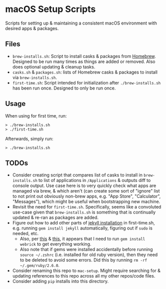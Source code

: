 # macOS Setup Scripts

Scripts for setting up & maintaining a consistent macOS environment with desired apps & packages.

## Files

* `brew-installs.sh`: Script to install casks & packages from [Homebrew](https://brew.sh/). Designed to be run many times as things are added or removed. Also does optional updating & cleanup tasks.
* `casks.sh` & `packages.sh`: lists of Homebrew casks & packages to install via `brew-installs.sh`. 
* `first-time.sh`: Script intended for initialization after `./brew-installs.sh` has been run once. Designed to only be run once.

## Usage

When using for first time, run:
```shell
> ./brew-installs.sh
> ./first-time.sh
```
Afterwards, simply run:
```shell
> ./brew-installs.sh
```

## TODOs

* Consider creating script that compares list of casks to install in `brew-installs.sh` to list of applications in `/Applications` & outputs diff to console output. Use case here is to very quickly check what apps are managed via brew, & which aren't (can create some sort of "ignore" list to not print out obviously non-brew apps, e.g. "App Store", "Calculator", "Messages"), which might be useful when bootstrapping new machine.
* Revisit the need for `first-time.sh`. Specifically, seems like a convoluted use-case given that `brew-installs.sh` is something that is continually updated & re-ran as packages are added.
* Figure out how to add other parts of [jekyll installation](https://jekyllrb.com/docs/installation/macos/) in first-time.sh, e.g. running `gem install jekyll` automatically, figuring out if `sudo` is needed, etc.
  * Also, per [this](https://github.com/github/pages-gem/issues/752) & [this](https://github.com/jekyll/jekyll/issues/8523), it appears that I need to run `gem install webrick` to get everything working.
  * Also note that if gems were installed accidentally before running `source ~/.zshrc` (i.e. installed for old ruby version), then they need to be deleted to avoid some errors. Did this by running `rm -rf ~/.gem/ruby/2.6.0`.
* Consider renaming this repo to `mac-setup`. Might require searching for & updating references to this repo across all my other repos/code files.
* Consider adding `pip` installs into this directory. 
